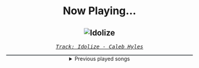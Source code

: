 <div align="center"> 
<h1>Now Playing...</h1>

![Idolize](https://i.scdn.co/image/ab67616d00001e02592337e99432899d64227506)
--
_<samp><a href="https://open.spotify.com/track/4DTbYTwtvn6ibnpeXV8tIR">Track: Idolize - Caleb Hyles</a></samp>_

<div style="border: 1px #4B5054 solid"></div>
<details>
  <summary>
    Previous played songs
  </summary>
  <table>
    <thead>
      <tr>
        <th>
          Artist
        </th>
        <th>
          Song
        </th>
        <th>
          Link
        </th>
      </tr>
    </thead>
    <tbody>
      <tr><td>Caleb Hyles</td><td>Idolize</td><td><a href="https://open.spotify.com/track/4DTbYTwtvn6ibnpeXV8tIR">https://open.spotify.com/track/4DTbYTwtvn6ibnpeXV8tIR</a></td></tr><tr><td>Korn</td><td>Worst Is On Its Way [Feat. Danny Brown & Meechy Darko] - HEALTH Remix</td><td><a href="https://open.spotify.com/track/6m5bseSyKNEasHC6y49fgX">https://open.spotify.com/track/6m5bseSyKNEasHC6y49fgX</a></td></tr><tr><td>BABYMETAL</td><td>Monochrome</td><td><a href="https://open.spotify.com/track/2Rw6wkd0q3LXx5xsdjLs1P">https://open.spotify.com/track/2Rw6wkd0q3LXx5xsdjLs1P</a></td></tr><tr><td>Unlike Pluto</td><td>Drown Me</td><td><a href="https://open.spotify.com/track/48XTpfKcCq17EpDLBKHmK3">https://open.spotify.com/track/48XTpfKcCq17EpDLBKHmK3</a></td></tr><tr><td>Disturbed</td><td>Bad Man</td><td><a href="https://open.spotify.com/track/0CGyintEvK6qL0BPvQWZ37">https://open.spotify.com/track/0CGyintEvK6qL0BPvQWZ37</a></td></tr><tr><td>Caleb Hyles</td><td>Idolize</td><td><a href="https://open.spotify.com/track/4DTbYTwtvn6ibnpeXV8tIR">https://open.spotify.com/track/4DTbYTwtvn6ibnpeXV8tIR</a></td></tr><tr><td>Caleb Hyles</td><td>Idolize</td><td><a href="https://open.spotify.com/track/4DTbYTwtvn6ibnpeXV8tIR">https://open.spotify.com/track/4DTbYTwtvn6ibnpeXV8tIR</a></td></tr><tr><td>Krypy</td><td>MONEY IN THE AIR</td><td><a href="https://open.spotify.com/track/6AhEIoffDdPlVTXZp93roh">https://open.spotify.com/track/6AhEIoffDdPlVTXZp93roh</a></td></tr><tr><td>Atreyu</td><td>Blow</td><td><a href="https://open.spotify.com/track/1QQPdR1BYLoZyYe8C8XW9C">https://open.spotify.com/track/1QQPdR1BYLoZyYe8C8XW9C</a></td></tr><tr><td>Sonic Syndicate</td><td>Turn It Up</td><td><a href="https://open.spotify.com/track/6wvAaVbRjYjxzjeA4B1Ep4">https://open.spotify.com/track/6wvAaVbRjYjxzjeA4B1Ep4</a></td></tr><tr><td>Hollywood Undead</td><td>Been To Hell</td><td><a href="https://open.spotify.com/track/1e2BN9Ct6DDIthkLSDYgnu">https://open.spotify.com/track/1e2BN9Ct6DDIthkLSDYgnu</a></td></tr><tr><td>Killswitch Engage</td><td>Holy Diver</td><td><a href="https://open.spotify.com/track/3a9urnht8HvfFzPwd0ipx6">https://open.spotify.com/track/3a9urnht8HvfFzPwd0ipx6</a></td></tr><tr><td>Mushroomhead</td><td>Sun Doesn't Rise</td><td><a href="https://open.spotify.com/track/24CeaRaJHiMKFAVZTCu8Y0">https://open.spotify.com/track/24CeaRaJHiMKFAVZTCu8Y0</a></td></tr><tr><td>Rob Zombie</td><td>Superbeast</td><td><a href="https://open.spotify.com/track/4eNnMvUrSu2TRpySjVC0Pv">https://open.spotify.com/track/4eNnMvUrSu2TRpySjVC0Pv</a></td></tr><tr><td>Adelitas Way</td><td>Invincible</td><td><a href="https://open.spotify.com/track/4FthwGFz9SVZgCVqxNXsSK">https://open.spotify.com/track/4FthwGFz9SVZgCVqxNXsSK</a></td></tr><tr><td>Thousand Foot Krutch</td><td>Move</td><td><a href="https://open.spotify.com/track/5tXPbEbEouMSEbqQHO0qQa">https://open.spotify.com/track/5tXPbEbEouMSEbqQHO0qQa</a></td></tr><tr><td>Motionless In White</td><td>Werewolf</td><td><a href="https://open.spotify.com/track/1e1rQNYCZToyBDDka1Io34">https://open.spotify.com/track/1e1rQNYCZToyBDDka1Io34</a></td></tr><tr><td>Motionless In White</td><td>B.F.B.T.G.: Corpse Nation</td><td><a href="https://open.spotify.com/track/6Aqyd2xeESP6HhUbbZvHoJ">https://open.spotify.com/track/6Aqyd2xeESP6HhUbbZvHoJ</a></td></tr><tr><td>Motionless In White</td><td>Burned At Both Ends II</td><td><a href="https://open.spotify.com/track/0iSTQWpqF9kYgeck7GelOR">https://open.spotify.com/track/0iSTQWpqF9kYgeck7GelOR</a></td></tr><tr><td>Motionless In White</td><td>Meltdown</td><td><a href="https://open.spotify.com/track/6w3hTgFYPaUo6WFz2tEOtX">https://open.spotify.com/track/6w3hTgFYPaUo6WFz2tEOtX</a></td></tr>
    </tbody>
  </table>
</details>

</div>

